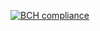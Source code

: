 [![BCH compliance](https://bettercodehub.com/edge/badge/Gnucheva/NMedia?branch=main)](https://bettercodehub.com/)
